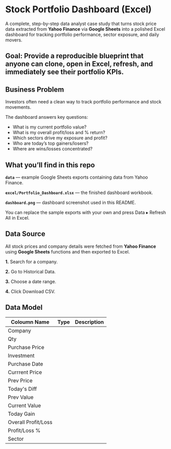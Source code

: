 # Stock Portfolio Dashboard (Excel)
A complete, step-by-step data analyst case study that turns stock price data extracted from **Yahoo Finance** via **Google Sheets** into a polished Excel dashboard for tracking portfolio performance, sector exposure, and daily movers.

**Goal**: Provide a reproducible blueprint that anyone can clone, open in Excel, refresh, and immediately see their portfolio KPIs.
---

## Business Problem
Investors often need a clean way to track portfolio performance and stock movements.

The dashboard answers key questions:
- What is my current portfolio value?
- What is my overall profit/loss and % return?
- Which sectors drive my exposure and profit?
- Who are today’s top gainers/losers?
- Where are wins/losses concentrated?

## What you’ll find in this repo

**`data`** — example Google Sheets exports containing data from Yahoo Finance.

**`excel/Portfolio_Dashboard.xlsx`** — the finished dashboard workbook.

**`dashboard.png`** — dashboard screenshot used in this README.

You can replace the sample exports with your own and press Data ▸ Refresh All in Excel.

## Data Source

All stock prices and company details were fetched from **Yahoo Finance** using **Google Sheets** functions and then exported to Excel.

**1.** Search for a company.

**2.** Go to Historical Data.

**3.** Choose a date range.

**4.** Click Download CSV.

## Data Model
|Coloumn Name|Type|Description|
|-----------|---------|---------|
|Company|
|Qty|
|Purchase Price|
|Investment|
|Purchase Date|
|Currrent Price|
|Prev Price|
|Today's Diff|
|Prev Value|
|Current Value|
|Today Gain|
|Overall Profit/Loss|
|Profit/Loss %|
|Sector|

